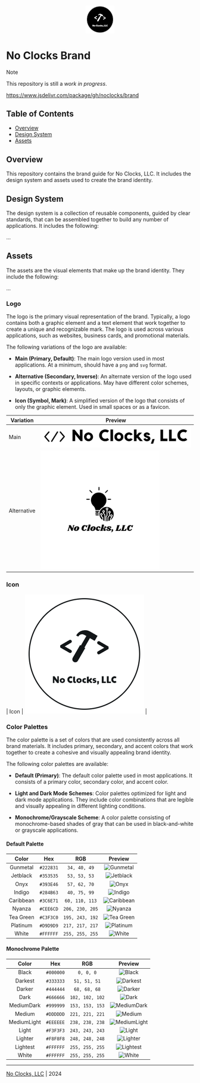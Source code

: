 <p align="center">
  <img src="src/logo/badge/png/noclocks-badge-circle-dark-transparent-500x500.png" width="15%" height="15%">
</p>

# No Clocks Brand

> [!NOTE]
> This repository is still a *work in progress*.

https://www.jsdelivr.com/package/gh/noclocks/brand

## Table of Contents

- [Overview](#overview)
- [Design System](#design-system)
- [Assets](#assets)

## Overview

This repository contains the brand guide for No Clocks, LLC. It includes the design system and assets used to create the brand identity.

## Design System

The design system is a collection of reusable components, guided by clear standards, that can be assembled together to build any number of applications. It includes the following:

...

## Assets

The assets are the visual elements that make up the brand identity. They include the following:

...

### Logo

The logo is the primary visual representation of the brand. Typically, a logo contains both a graphic element and a text element that work together to create a unique and recognizable mark. The logo is used across various applications, such as websites, business cards, and promotional materials.

The following variations of the logo are available:

- **Main (Primary, Default)**: The main logo version used in most applications. At a minimum, should have a `png` and `svg` format.

- **Alternative (Secondary, Inverse)**: An alternate version of the logo used in specific contexts or applications. May have different color schemes, layouts, or graphic elements.

- **Icon (Symbol, Mark)**: A simplified version of the logo that consists of only the graphic element. Used in small spaces or as a favicon.

| Variation   | Preview                                                                                |
|-------------|----------------------------------------------------------------------------------------|
| Main        | ![Primary Logo](src/logo/main/png/noclocks-logo-main-black-transparent.png)            |
| Alternative | ![Secondary Logo](src/logo/alternate/png/noclocks-logo-main-alt-black-transparent.png) |


### Icon



| Icon | ![Icon Logo](src/logo/badge/png/noclocks-badge-circle-black-transparent.png) |

### Color Palettes

The color palette is a set of colors that are used consistently across all brand materials. It includes primary, secondary, and accent colors that work together to create a cohesive and visually appealing brand identity.

The following color palettes are available:

- **Default (Primary)**: The default color palette used in most applications. It consists of a primary color, secondary color, and accent color.

- **Light and Dark Mode Schemes**: Color palettes optimized for light and dark mode applications. They include color combinations that are legible and visually appealing in different lighting conditions.

- **Monochrome/Grayscale Scheme**: A color palette consisting of monochrome-based shades of gray that can be used in black-and-white or grayscale applications.

#### Default Palette

|   Color   |    Hex    |       RGB       |                             Preview                             |
|:---------:|:---------:|:---------------:|:---------------------------------------------------------------:|
| Gunmetal  | `#222831` |  `34, 40, 49`   | ![Gunmetal](https://www.singlecolorimage.com/get/222831/15x15)  |
| Jetblack  | `#353535` |  `53, 53, 53`   | ![Jetblack](https://www.singlecolorimage.com/get/353535/15x15)  |
|   Onyx    | `#393E46` |  `57, 62, 70`   |   ![Onyx](https://www.singlecolorimage.com/get/393E46/15x15)    |
|  Indigo   | `#284B63` |  `40, 75, 99`   |  ![Indigo](https://www.singlecolorimage.com/get/284B63/15x15)   |
| Caribbean | `#3C6E71` | `60, 110, 113`  | ![Caribbean](https://www.singlecolorimage.com/get/3C6E71/15x15) |
|  Nyanza   | `#CEE6CD` | `206, 230, 205` |  ![Nyanza](https://www.singlecolorimage.com/get/CEE6CD/15x15)   |
| Tea Green | `#C3F3C0` | `195, 243, 192` | ![Tea Green](https://www.singlecolorimage.com/get/C3F3C0/15x15) |
| Platinum  | `#D9D9D9` | `217, 217, 217` | ![Platinum](https://www.singlecolorimage.com/get/D9D9D9/15x15)  |
|   White   | `#FFFFFF` | `255, 255, 255` |   ![White](https://www.singlecolorimage.com/get/FFFFFF/15x15)   |

#### Monochrome Palette

|    Color    |    Hex    |       RGB       |                              Preview                              |
|:-----------:|:---------:|:---------------:|:-----------------------------------------------------------------:|
|    Black    | `#000000` |    `0, 0, 0`    |    ![Black](https://www.singlecolorimage.com/get/000000/15x15)    |
|   Darkest   | `#333333` |  `51, 51, 51`   |   ![Darkest](https://www.singlecolorimage.com/get/333333/15x15)   |
|   Darker    | `#444444` |  `68, 68, 68`   |   ![Darker](https://www.singlecolorimage.com/get/444444/15x15)    |
|    Dark     | `#666666` | `102, 102, 102` |    ![Dark](https://www.singlecolorimage.com/get/666666/15x15)     |
| MediumDark  | `#999999` | `153, 153, 153` | ![MediumDark](https://www.singlecolorimage.com/get/999999/15x15)  |
|   Medium    | `#DDDDDD` | `221, 221, 221` |   ![Medium](https://www.singlecolorimage.com/get/DDDDDD/15x15)    |
| MediumLight | `#EEEEEE` | `238, 238, 238` | ![MediumLight](https://www.singlecolorimage.com/get/EEEEEE/15x15) |
|    Light    | `#F3F3F3` | `243, 243, 243` |    ![Light](https://www.singlecolorimage.com/get/F3F3F3/15x15)    |
|   Lighter   | `#F8F8F8` | `248, 248, 248` |   ![Lighter](https://www.singlecolorimage.com/get/F8F8F8/15x15)   |
|  Lightest   | `#FFFFFF` | `255, 255, 255` |  ![Lightest](https://www.singlecolorimage.com/get/FFFFFF/15x15)   |
|    White    | `#FFFFFF` | `255, 255, 255` |    ![White](https://www.singlecolorimage.com/get/FFFFFF/15x15)    |




***

[No Clocks, LLC](https://github.com/noclocks) | 2024
